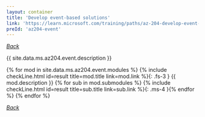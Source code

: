 ```yaml
---
layout: container
title: 'Develop event-based solutions'
link: 'https://learn.microsoft.com/training/paths/az-204-develop-event-based-solutions/'
preId: 'az204-event'
---
```

[_Back_](.)

{{ site.data.ms.az204.event.description }}

<!-- {% assign counter = 0 %} {% assign result = page.preIds | append: "-" | append: counter %} -->
{% for mod in site.data.ms.az204.event.modules %}<!-- {% assign counter = counter | plus: 1 %}{% assign result = page.preIds | append: "-" | append: counter %} -->
{% include checkLine.html id=result title=mod.title link=mod.link %}{: .fs-3 }
<span class="ms-4">{{ mod.description }}</span>
{% for sub in mod.submodules %}<!-- {% assign counter = counter | plus: 1 %}{% assign result = page.preIds | append: "-" | append: counter %} -->
{% include checkLine.html id=result title=sub.title link=sub.link %}{: .ms-4 }{% endfor %}
{% endfor %}

[_Back_](.)